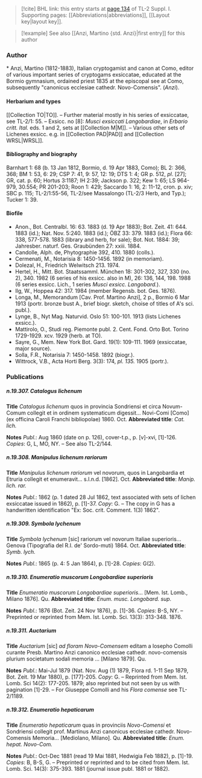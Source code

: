 > [!cite] BHL link: this entry starts at [page 134](https://www.biodiversitylibrary.org/item/103858#page/146/mode/1up) of TL-2 Suppl. I.
> Supporting pages: [[Abbreviations|abbreviations]], [[Layout key|layout key]].

> [!example] See also [[Anzi, Martino {std. Anzi}|first entry]] for this author

### Author

\* Anzi, Martino (1812-1883), Italian cryptogamist and canon at Como, editor of various important series of cryptogams exsiccatae, educated at the Bormio gymnasium, ordained priest 1835 at the episcopal see at Como, subsequently "canonicus ecclesiae cathedr. Novo-Comensis". (*Anzi*).

#### Herbarium and types

[[Collection TO|TO]]. – Further material mostly in his series of exsiccatae, see TL-2/1: 55. – Exsicc. no \[8\]: *Musci exsiccati Langobardiae*, in *Erbario critt. Ital.* eds. 1 and 2, sets at [[Collection M|M]]. – Various other sets of Lichenes exsicc. e.g. in [[Collection PAD|PAD]] and [[Collection WRSL|WRSL]].

#### Bibliography and biography

Barnhart 1: 68 (b. 13 Jan 1812, Bormio, d. 19 Apr 1883, Como); BL 2: 366, 368; BM 1: 53, 6: 29; CSP 7: 41, 9: 57, 12: 19; DTS 1: 4; GR p. 512, *pl*. \[27\]; GR, cat. p. 60; Hortus 3:1187; IH 2:39; Jackson p. 322; Kew 1: 65; LS 964-979, 30.554; PR 201-203; Roon 1: 429; Saccardo 1: 16, 2: 11-12, cron. p. xiv; SBC p. 115; TL-2/1:55-56, TL-2/see Massalongo (TL-2/3 Herb, and Typ.); Tucker 1: 39.

#### Biofile

- Anon., Bot. Centralbl. 16: 63. 1883 (d. 19 Apr 1883); Bot. Zeit. 41: 644. 1883 (id.); Nat. Nov. 5:240. 1883 (id.); ÖBZ 33: 379. 1883 (id.); Flora 66: 338, 577-578. 1883 (library and herb, for sale); Bot. Not. 1884: 39; Jahresber. naturf. Ges. Graubünden 27: xxiii. 1884.
- Candolle, Alph. de, Phytographie 392, 410. 1880 (colls.).
- Cermenati, M., Notarisia 8: 1450-1456. 1892 (in memoriam).
- Dolezal, H., Friedrich Welwitsch 213. 1974.
- Hertel, H., Mitt. Bot. Staatssamml. München 18: 301-302, 327, 330 (no. 2), 340. 1982 (6 series of his exsicc. also in M), 26: 136, 144, 198. 1988 (6 series exsicc. Lich., 1 series *Musci exsicc. Langobard.*).
- Ilg, W., Hoppea 42: 317. 1984 (member Regensb. bot. Ges. 1876).
- Longa, M., Memorandum \[Cav. Prof. Martino Anzi\], 2 p., Bormio 6 Mar 1913 (portr. bronze bust A., brief biogr. sketch, choise of titles of A's sci. publ.).
- Lynge, B., Nyt Mag. Naturvid. Oslo 51: 100-101. 1913 (lists Lichenes exsicc.).
- Mattirolo, O., Studi reg. Piemonte publ. 2. Cent. Fond. Orto Bot. Torino 1729-1929. xcv. 1929 (herb. at TO).
- Sayre, G., Mem. New York Bot. Gard. 19(1): 109-111. 1969 (exsiccatae, major source).
- Solla, F.R., Notarisia 7: 1450-1458. 1892 (biogr.).
- Wittrock, V.B., Acta Horti Berg. 3(3): 174, *pl. 135.* 1905 (portr.).

### Publications

##### n.19.307. Catalogus lichenum

**Title**
*Catalogus lichenum* quos in provincia Sondriensi et circa Novum-Comum collegit et in ordinem systematicum digessit... Novi-Comi \[Como\] (ex officina Caroli Franchi bibliopolae) 1860. Oct.
**Abbreviated title**: *Cat. lich.*

**Notes**
*Publ*.: Aug 1860 (date on p. 126), cover-t.p., p. \[v\]-xvi, \[1\]-126. *Copies*: G, L, MO, NY. – See also TL-2/144.

##### n.19.308. Manipulus lichenum rariorum

**Title**
*Manipulus lichenum rariorum* vel novorum, quos in Langobardia et Etruria collegit et enumeravit... s.l.n.d. \[1862\]. Oct.
**Abbreviated title**: *Manip. lich. rar.*

**Notes**
*Publ*.: 1862 (p. 1 dated 28 Jul 1862, text associated with sets of lichen exsiccatae issued in 1862), p. \[1\]-37. *Copy*: G. – The copy in G has a handwritten identification "Ex: Soc. crit. Comment. 1(3) 1862".

##### n.19.309. Symbola lychenum

**Title**
*Symbola lychenum* \[sic\] rariorum vel novorum Italiae superioris... Genova (Tipografia del R.I. de' Sordo-muti) 1864. Oct.
**Abbreviated title**: *Symb. lych.*

**Notes**
*Publ*.: 1865 (p. 4: 5 Jan 1864), p. \[1\]-28. *Copies*: G(2).

##### n.19.310. Enumeratio muscorum Longobardiae superioris

**Title**
*Enumeratio muscorum Longobardiae superioris*... \[Mem. Ist. Lomb., Milano 1876\]. Qu.
**Abbreviated title**: *Enum. musc. Longobard. sup.*

**Notes**
*Publ*.: 1876 (Bot. Zeit. 24 Nov 1876), p. \[1\]-36. *Copies*: B-S, NY. – Preprinted or reprinted from Mem. Ist. Lomb. Sci. 13(3): 313-348. 1876.

##### n.19.311. Auctarium

**Title**
*Auctarium* \[sic\] *ad floram Novo-Comensem* editam a losepho Comolli curante Presb. Martino Anzi canonico ecclesiae cathedr. novo-comensis plurium societatum sodali memoria ... \[Milano 1879\]. Qu.

**Notes**
*Publ*.: Mai-Jul 1879 (Nat. Nov. Aug (1) 1879, Flora rd. 1-11 Sep 1879, Bot. Zeit. 19 Mar 1880), p. \[177\]-205. *Copy*: G. – Reprinted from Mem. Ist. Lomb. Sci 14(2): 177-205. 1879; also reprinted but not seen by us with pagination \[1\]-29. – For Giuseppe Comolli and his *Flora comense* see TL-2/1189.

##### n.19.312. Enumeratio hepaticarum

**Title**
*Enumeratio hepaticarum* quas in provinciis *Novo-Comensi* et Sondriensi collegit prof. Martinus Anzi canonicus ecclesiae cathedr. Novo-Comensis Memoria... \[Mediolano, Milano\]. Qu.
**Abbreviated title**: *Enum. hepat. Novo-Com.*

**Notes**
*Publ*.: Oct-Dec 1881 (read 19 Mai 1881, Hedwigia Feb 1882), p. \[1\]-19. *Copies*: B, B-S, G. – Preprinted or reprinted and to be cited from Mem. Ist. Lomb. Sci. 14(3): 375-393. 1881 (journal issue publ. 1881 or 1882).


